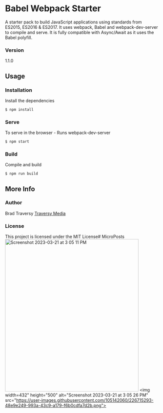# Babel Webpack Starter

A starter pack to build JavaScript applications using standards from ES2015, ES2016 & ES2017. It uses webpack, Babel and webpack-dev-server to compile and serve. It is fully compatible with Async/Await as it uses the Babel polyfill.

### Version
1.1.0

## Usage

### Installation

Install the dependencies

```sh
$ npm install
```

### Serve
To serve in the browser  - Runs webpack-dev-server

```sh
$ npm start
```

### Build
Compile and build

```sh
$ npm run build
```

## More Info

### Author

Brad Traversy
[Traversy Media](http://www.traversymedia.com)

### License

This project is licensed under the MIT License# MicroPosts
<img width="437" height="500" alt="Screenshot 2023-03-21 at 3 05 11 PM" src="https://user-images.githubusercontent.com/105142060/226715249-8e468825-c7cc-49d4-bb33-d10cfa77253a.png">
<img width=432" height="500" alt="Screenshot 2023-03-21 at 3 05 26 PM" src="https://user-images.githubusercontent.com/105142060/226715293-48e9e249-993a-43c9-a179-f6b0cdfa7d2b.png">

